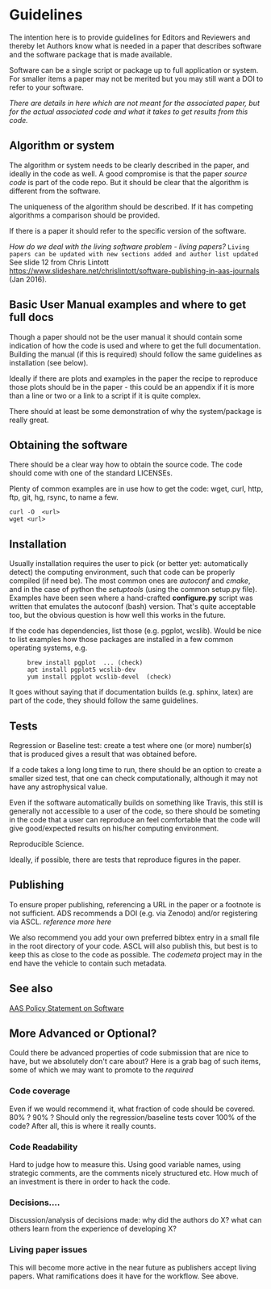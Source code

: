 
# Guidelines

The intention here is to provide guidelines for Editors and Reviewers
and thereby let Authors know what is needed in a paper that describes
software and the software package that is made available.

Software can be a single script or package up to full application or
system.  For smaller items a paper may not be merited but you may
still want a DOI to refer to your software.

*There are details in here which are not meant for the associated paper, but
for the actual associated code and what it takes to get results from this code.*


##  Algorithm or system

The algorithm or system needs to be clearly described in the paper, and ideally
in the code as well. A good compromise is that the paper *source code*
is part of the code repo. But it should be clear that the algorithm is different
from the software.

The uniqueness of the algorithm should be described. 
If it has competing algorithms a comparison should be provided.

If there is a paper it should refer to the specific version of the software.
 
*How do we deal with the living software problem - living papers?*
`Living papers can be updated with new sections added and author list updated`
See slide 12  from Chris Lintott https://www.slideshare.net/chrislintott/software-publishing-in-aas-journals
(Jan 2016).

## Basic User Manual examples and where to get full docs

Though a paper should not be the user manual it should contain some indication of how the code is used
and where to get the full documentation.  Building the manual (if this is required) should follow the same
guidelines as installation (see below).

Ideally if there are plots and examples in the paper the recipe to reproduce those plots should be in the paper - 
this could be an appendix if it is more than a line or two or a link to a script if it is quite complex. 

There should at least be some demonstration of why the system/package is really great. 


## Obtaining the software

There should be a clear way how to obtain the source code. The code should
come with one of the standard LICENSEs. 

Plenty of common examples are in use how to get the code:
wget, curl, http, ftp, git, hg, rsync, to name a few.

    curl -O  <url>
    wget <url>


## Installation

Usually installation requires the user to pick (or better yet:
automatically detect) the computing environment, such that code can be
properly compiled (if need be). The most common ones are *autoconf*
and *cmake*, and in the case of python the *setuptools* (using the
common setup.py file). Examples have been seen where a hand-crafted
**configure.py** script was written that emulates the autoconf (bash)
version. That's quite acceptable too, but the obvious question is how well
this works in the future.

If the code has dependencies, list those (e.g. pgplot, wcslib). Would
be nice to list examples how those packages are installed in a few
common operating systems, e.g.

	     brew install pgplot  ... (check)
	     apt install pgplot5 wcslib-dev
	     yum install pgplot wcslib-devel  (check)

It goes without saying that if documentation builds (e.g. sphinx, latex)
are part of the code, they should follow the same guidelines.

## Tests

Regression or Baseline test: create a test where one (or more)
number(s) that is produced gives a result that was obtained before. 

If a code takes a long long time to run, there should be an option to
create a smaller sized test, that one can check computationally,
although it may not have any astrophysical value.

Even if the software automatically builds on something like Travis,
this still is generally not accessible to a user of the code, so there
should be someting in the code that a user can reproduce an feel
comfortable that the code will give good/expected results on his/her
computing environment.

Reproducible Science.

Ideally, if possible, there are tests that  reproduce figures in the paper.


## Publishing

To ensure proper publishing, referencing a URL in the paper or a
footnote is not sufficient. ADS recommends a DOI (e.g. via Zenodo)
and/or registering via ASCL. *reference more here*

We also recommend you add your own preferred bibtex entry in a small
file in the root directory of your code. ASCL will also publish this,
but best is to keep this as close to the code as possible. The
*codemeta* project may in the end have the vehicle to contain such
metadata.

## See also 
[AAS Policy Statement on Software](http://journals.aas.org/policy/software.html)

## More Advanced or Optional?

Could there be advanced properties of code submission that are nice to
have, but we absolutely don't care about? Here is a grab bag of such
items, some of which we may want to promote to the *required*

### Code coverage

Even if we would recommend it, what fraction of code should be
covered. 80% ? 90% ? Should only the regression/baseline tests cover
100% of the code? After all, this is where it really counts.

### Code Readability

Hard to judge how to measure this. Using good variable names, using
strategic comments, are the comments nicely structured etc.  How
much of an investment is there in order to hack the code.


### Decisions....

Discussion/analysis of decisions made: why did the authors do X? what
can others learn from the experience of developing X?

### Living paper issues

This will become more active in the near future as publishers accept living
papers. What ramifications does it have for the workflow. See above.
